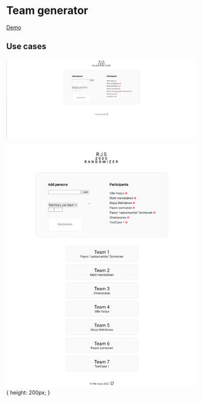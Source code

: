 # Team generator

[Demo](https://www.hmlsolutions.com/cloud13/rjs/index.php)

<h2>Use cases</h2>

![Alt text](/assets/1.png "Use case 1")

![Alt text](/assets/2.png "Use case 1") { height: 200px; }
